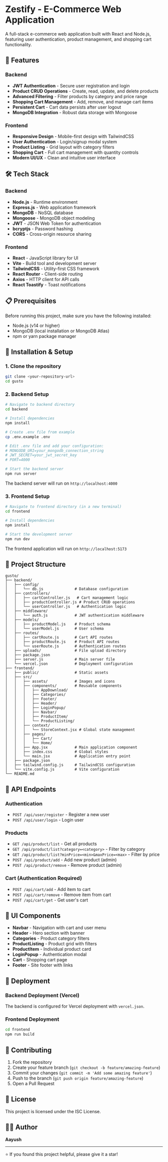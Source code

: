 # Zestify - E-Commerce Web Application

A full-stack e-commerce web application built with React and Node.js, featuring user authentication, product management, and shopping cart functionality.

## 🚀 Features

### Backend
- **JWT Authentication** - Secure user registration and login
- **Product CRUD Operations** - Create, read, update, and delete products
- **Advanced Filtering** - Filter products by category and price range
- **Shopping Cart Management** - Add, remove, and manage cart items
- **Persistent Cart** - Cart data persists after user logout
- **MongoDB Integration** - Robust data storage with Mongoose

### Frontend
- **Responsive Design** - Mobile-first design with TailwindCSS
- **User Authentication** - Login/signup modal system
- **Product Listing** - Grid layout with category filters
- **Shopping Cart** - Full cart management with quantity controls
- **Modern UI/UX** - Clean and intuitive user interface

## 🛠️ Tech Stack

### Backend
- **Node.js** - Runtime environment
- **Express.js** - Web application framework
- **MongoDB** - NoSQL database
- **Mongoose** - MongoDB object modeling
- **JWT** - JSON Web Token for authentication
- **bcryptjs** - Password hashing
- **CORS** - Cross-origin resource sharing

### Frontend
- **React** - JavaScript library for UI
- **Vite** - Build tool and development server
- **TailwindCSS** - Utility-first CSS framework
- **React Router** - Client-side routing
- **Axios** - HTTP client for API calls
- **React Toastify** - Toast notifications

## 📋 Prerequisites

Before running this project, make sure you have the following installed:
- Node.js (v14 or higher)
- MongoDB (local installation or MongoDB Atlas)
- npm or yarn package manager

## 🔧 Installation & Setup

### 1. Clone the repository
```bash
git clone <your-repository-url>
cd gusto
```

### 2. Backend Setup
```bash
# Navigate to backend directory
cd backend

# Install dependencies
npm install

# Create .env file from example
cp .env.example .env

# Edit .env file and add your configuration:
# MONGODB_URI=your_mongodb_connection_string
# JWT_SECRET=your_jwt_secret_key
# PORT=4000

# Start the backend server
npm run server
```

The backend server will run on `http://localhost:4000`

### 3. Frontend Setup
```bash
# Navigate to frontend directory (in a new terminal)
cd frontend

# Install dependencies
npm install

# Start the development server
npm run dev
```

The frontend application will run on `http://localhost:5173`

## 📁 Project Structure

```
gusto/
├── backend/
│   ├── config/
│   │   └── db.js              # Database configuration
│   ├── controllers/
│   │   ├── cartController.js   # Cart management logic
│   │   ├── productController.js # Product CRUD operations
│   │   └── userController.js   # Authentication logic
│   ├── middleware/
│   │   └── auth.js            # JWT authentication middleware
│   ├── models/
│   │   ├── productModel.js    # Product schema
│   │   └── userModel.js       # User schema
│   ├── routes/
│   │   ├── cartRoute.js       # Cart API routes
│   │   ├── productRoute.js    # Product API routes
│   │   └── userRoute.js       # Authentication routes
│   ├── uploads/               # File upload directory
│   ├── package.json
│   ├── server.js              # Main server file
│   └── vercel.json            # Deployment configuration
├── frontend/
│   ├── public/                # Static assets
│   ├── src/
│   │   ├── assets/            # Images and icons
│   │   ├── components/        # Reusable components
│   │   │   ├── AppDownload/
│   │   │   ├── Categories/
│   │   │   ├── Footer/
│   │   │   ├── Header/
│   │   │   ├── LoginPopup/
│   │   │   ├── Navbar/
│   │   │   ├── ProductItem/
│   │   │   └── ProductListing/
│   │   ├── context/
│   │   │   └── StoreContext.jsx # Global state management
│   │   ├── pages/
│   │   │   ├── Cart/
│   │   │   └── Home/
│   │   ├── App.jsx            # Main application component
│   │   ├── index.css          # Global styles
│   │   └── main.jsx           # Application entry point
│   ├── package.json
│   ├── tailwind.config.js     # TailwindCSS configuration
│   └── vite.config.js         # Vite configuration
└── README.md
```

## 🔗 API Endpoints

### Authentication
- `POST /api/user/register` - Register a new user
- `POST /api/user/login` - Login user

### Products
- `GET /api/product/list` - Get all products
- `GET /api/product/list?category=<category>` - Filter by category
- `GET /api/product/list?minPrice=<min>&maxPrice=<max>` - Filter by price
- `POST /api/product/add` - Add new product (admin)
- `POST /api/product/remove` - Remove product (admin)

### Cart (Authentication Required)
- `POST /api/cart/add` - Add item to cart
- `POST /api/cart/remove` - Remove item from cart
- `POST /api/cart/get` - Get user's cart

## 🎨 UI Components

- **Navbar** - Navigation with cart and user menu
- **Header** - Hero section with banner
- **Categories** - Product category filters
- **ProductListing** - Product grid with filters
- **ProductItem** - Individual product card
- **LoginPopup** - Authentication modal
- **Cart** - Shopping cart page
- **Footer** - Site footer with links

## 🚀 Deployment

### Backend Deployment (Vercel)
The backend is configured for Vercel deployment with `vercel.json`.

### Frontend Deployment
```bash
cd frontend
npm run build
```

## 🤝 Contributing

1. Fork the repository
2. Create your feature branch (`git checkout -b feature/amazing-feature`)
3. Commit your changes (`git commit -m 'Add some amazing feature'`)
4. Push to the branch (`git push origin feature/amazing-feature`)
5. Open a Pull Request

## 📄 License

This project is licensed under the ISC License.

## 👨‍💻 Author

**Aayush**

---

⭐ If you found this project helpful, please give it a star!
